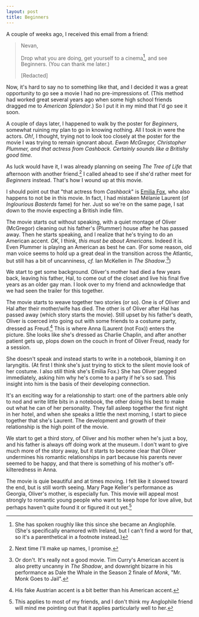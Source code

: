 ```yaml
---
layout: post
title: Beginners
---
```


A couple of weeks ago, I received this email from a friend:

> Nevan,
> 
> Drop what you are doing, get yourself to a cinema[^beginners1], and see Beginners. (You can thank me later.)
> 
> [Redacted]

Now, it's hard to say no to something like that, and I decided it was a great opportunity to go see a movie I had no pre-impressions of. (This method had worked great several years ago when some high school friends dragged me to <cite>American Splendor</cite>.) So I put it in my mind that I'd go see it soon.

A couple of days later, I happened to walk by the poster for <cite>Beginners</cite>, somewhat ruining my plan to go in knowing nothing. All I took in were the actors. *Oh!*, I thought, trying not to look too closely at the poster for the movie I was trying to remain ignorant about. *Ewan McGregor, Christopher Plummer, and that actress from <cite>Cashback</cite>. Certainly sounds like a Britishy good time.*

As luck would have it, I was already planning on seeing <cite>The Tree of Life</cite> that afternoon with another friend.[^beginners2] I called ahead to see if she'd rather meet for <cite>Beginners</cite> instead. That's how I wound up at this movie.

I should point out that "that actress from <cite>Cashback</cite>" is [Emilia Fox](http://www.imdb.com/name/nm0288976/), who also happens to not be in this movie. In fact, I had mistaken Mélanie Laurent (of <cite>Inglourious Basterds</cite> fame) for her. Just so we're on the same page, I sat down to the movie expecting a British indie film.

The movie starts out without speaking, with a quiet montage of Oliver (McGregor) cleaning out his father's (Plummer) house after he has passed away. Then he starts speaking, and I realize that he's trying to do an American accent. *OK*, I think, *this must be about Americans*. Indeed it is. Even Plummer is playing an American as best he can. (For some reason, old man voice seems to hold up a great deal in the transition across the Atlantic, but still has a bit of uncanniness, *cf.* Ian McKellen in <cite>The Shadow</cite>.[^beginners3])

We start to get some background. Oliver's mother had died a few years back, leaving his father, Hal, to come out of the closet and live his final five years as an older gay man. I look over to my friend and acknowledge that we had seen the trailer for this together.

The movie starts to weave together two stories (or so). One is of Oliver and Hal after their mother/wife has died. The other is of Oliver after Hal has passed away (which story starts the movie). Still upset by his father's death, Oliver is coerced into going out with some friends to a costume party, dressed as Freud.[^beginners4] This is where Anna (Laurent (not Fox)) enters the picture. She looks like she's dressed as Charlie Chaplin, and after another patient gets up, plops down on the couch in front of Oliver Freud, ready for a session.

She doesn't speak and instead starts to write in a notebook, blaming it on laryngitis. (At first I think she's just trying to stick to the silent movie look of her costume. I also still think she's Emilia Fox.) She has Oliver pegged immediately, asking him why he's come to a party if he's so sad. This insight into him is the basis of their developing connection.

It's an exciting way for a relationship to start: one of the partners able only to nod and write little bits in a notebook, the other doing his best to make out what he can of her personality. They fall asleep together the first night in her hotel, and when she speaks a little the next morning, I start to piece together that she's Laurent. The development and growth of their relationship is the high point of the movie.

We start to get a third story, of Oliver and his mother when he's just a boy, and his father is always off doing work at the museum. I don't want to give much more of the story away, but it starts to become clear that Oliver undermines his romantic relationships in part because his parents never seemed to be happy, and that there is something of his mother's off-kilteredness in Anna.

The movie is quie beautiful and at times moving. I felt like it slowed toward the end, but is still worth seeing. Mary Page Keller's performance as Georgia, Oliver's mother, is especially fun. This movie will appeal most strongly to romantic young people who want to keep hope for love alive, but perhaps haven't quite found it or figured it out yet.[^beginners5]

[^beginners1]: She has spoken roughly like this since she became an Anglophile. (She's specifically enamored with Ireland, but I can't find a word for that, so it's a parenthetical in a footnote instead.)

[^beginners2]: Next time I'll make up names, I promise.

[^beginners3]: Or don't. It's really not a good movie. Tim Curry's American accent is also pretty uncanny in <cite>The Shadow</cite>, and downright bizarre in his performance as Dale the Whale in the Season 2 finale of <cite>Monk</cite>, "Mr. Monk Goes to Jail".

[^beginners4]: His fake Austrian accent is a bit better than his American accent.

[^beginners5]: This applies to most of my friends, and I don't think my Anglophile friend will mind me pointing out that it applies particularly well to her.